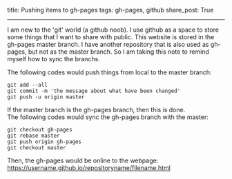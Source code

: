 title: Pushing items to gh-pages
tags: gh-pages, github
share_post: True

---

I am new to the 'git' world (a github noob). I use github as a space to store some things that I want to share with public. This website is stored in the gh-pages master branch. I have another repository that is also used as gh-pages, but not as the master branch. So I am taking this note to remind myself how to sync the branchs.

The following codes would push things from local to the master branch:

```
git add --all
git commit -m 'the message about what have been changed'
git push -u origin master
```

If the master branch is the gh-pages branch, then this is done.  
The following codes would sync the gh-pages branch with the master:

```
git checkout gh-pages
git rebase master
git push origin gh-pages
git checkout master
```

Then, the gh-pages would be online to the webpage:  
https://username.github.io/repositoryname/filename.html

